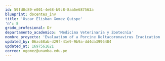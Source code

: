 ```yaml
---
id: 59fd0c89-e001-4e68-b9c8-8aa5e687563a
blueprint: docentes_inv
title: 'Oscar Elisban Gomez Quispe'
'n': 8
grado_profesional: Dr
departamento_academico: 'Medicina Veterinaria y Zootecnia'
nombre_proyecto: 'Evaluation of a Porcine Deltacoronavirus Eradication Program in a Full-cycle Pig Farm in Peru'
updated_by: 06ac68ab-d29f-41e9-9b9a-dd4da3996484
updated_at: 1697561621
correo: ogomez@unamba.edu.pe
---
```

